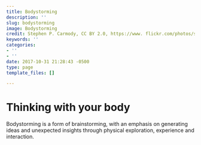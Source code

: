 ```yaml
---
title: Bodystorming
description: ''
slug: bodystorming
image: Bodystorming
credit: Stephen P. Carmody, CC BY 2.0, https://www. flickr.com/photos/scarms/34633589670/
keywords: ''
categories:
- ''
- ''
date: 2017-10-31 21:28:43 -0500
type: page
template_files: []

---
```

# Thinking with your body

Bodystorming is a form of brainstorming, with an emphasis on generating ideas and unexpected insights through physical exploration, experience and interaction. 
